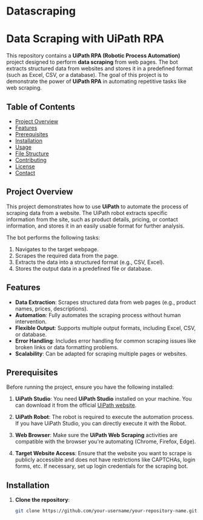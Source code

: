 # Datascraping
# Data Scraping with UiPath RPA

This repository contains a **UiPath RPA (Robotic Process Automation)** project designed to perform **data scraping** from web pages. The bot extracts structured data from websites and stores it in a predefined format (such as Excel, CSV, or a database). The goal of this project is to demonstrate the power of **UiPath RPA** in automating repetitive tasks like web scraping.

## Table of Contents
- [Project Overview](#project-overview)
- [Features](#features)
- [Prerequisites](#prerequisites)
- [Installation](#installation)
- [Usage](#usage)
- [File Structure](#file-structure)
- [Contributing](#contributing)
- [License](#license)
- [Contact](#contact)

## Project Overview

This project demonstrates how to use **UiPath** to automate the process of scraping data from a website. The UiPath robot extracts specific information from the site, such as product details, pricing, or contact information, and stores it in an easily usable format for further analysis.

The bot performs the following tasks:
1. Navigates to the target webpage.
2. Scrapes the required data from the page.
3. Extracts the data into a structured format (e.g., CSV, Excel).
4. Stores the output data in a predefined file or database.

## Features

- **Data Extraction**: Scrapes structured data from web pages (e.g., product names, prices, descriptions).
- **Automation**: Fully automates the scraping process without human intervention.
- **Flexible Output**: Supports multiple output formats, including Excel, CSV, or database.
- **Error Handling**: Includes error handling for common scraping issues like broken links or data formatting problems.
- **Scalability**: Can be adapted for scraping multiple pages or websites.

## Prerequisites

Before running the project, ensure you have the following installed:

1. **UiPath Studio**: You need **UiPath Studio** installed on your machine. You can download it from the official [UiPath website](https://www.uipath.com/start-trial).
   
2. **UiPath Robot**: The robot is required to execute the automation process. If you have UiPath Studio, you can directly execute it with the Robot.

3. **Web Browser**: Make sure the **UiPath Web Scraping** activities are compatible with the browser you're automating (Chrome, Firefox, Edge).

4. **Target Website Access**: Ensure that the website you want to scrape is publicly accessible and does not have restrictions like CAPTCHAs, login forms, etc. If necessary, set up login credentials for the scraping bot.

## Installation

1. **Clone the repository**:

   ```bash
   git clone https://github.com/your-username/your-repository-name.git
